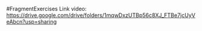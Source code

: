 #FragmentExercises
Link video: https://drive.google.com/drive/folders/1mqwDxzUTBp56c8XJ_FTBe7jcUyVeAbcn?usp=sharing

